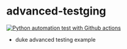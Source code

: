# advanced-testging
[![Python automation test with Github actions](https://github.com/fishwangx/advanced-testging/actions/workflows/main.yml/badge.svg)](https://github.com/fishwangx/advanced-testging/actions/workflows/main.yml)

* duke advanced testing example
